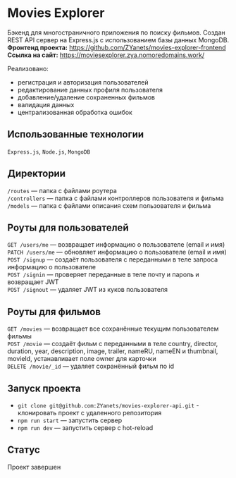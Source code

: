 # Movies Explorer
Бэкенд для многостраничного приложения по поиску фильмов. Создан REST API сервер на Express.js с использованием базы данных MongoDB.  
**Фронтенд проекта:** https://github.com/ZYanets/movies-explorer-frontend  
**Ссылка на сайт:** https://moviesexplorer.zya.nomoredomains.work/

Реализовано:
- регистрация и авторизация пользователей
- редактирование данных профиля пользователя
- добавление/удаление сохраненных фильмов
- валидация данных
- централизованная обработка ошибок

## Использованные технологии
`Express.js`, `Node.js`, `MongoDB` 

## Директории
`/routes` — папка с файлами роутера  
`/controllers` — папка с файлами контроллеров пользователя и фильма  
`/models` — папка с файлами описания схем пользователя и фильма  

## Роуты для пользователей
`GET /users/me` — возвращает информацию о пользователе (email и имя)  
`PATCH /users/me` — обновляет информацию о пользователе (email и имя)  
`POST /signup` — создаёт пользователя с переданными в теле запроса информацию о пользователе  
`POST /signin` — проверяет переданные в теле почту и пароль и возвращает JWT  
`POST /signout` — удаляет JWT из куков пользователя  

## Роуты для фильмов
`GET /movies` — возвращает все сохранённые текущим  пользователем фильмы  
`POST /movie` — создаёт фильм с переданными в теле country, director, duration, year, description, image, trailer, nameRU, nameEN и thumbnail, movieId, устанавливает поле owner для карточки  
`DELETE /movie/_id` — удаляет сохранённый фильм по id  

## Запуск проекта
- `git clone git@github.com:ZYanets/movies-explorer-api.git` - клонировать проект с удаленного репозитория
- `npm run start` — запустить сервер  
- `npm run dev` — запустить сервер с hot-reload    

## Статус
Проект завершен
